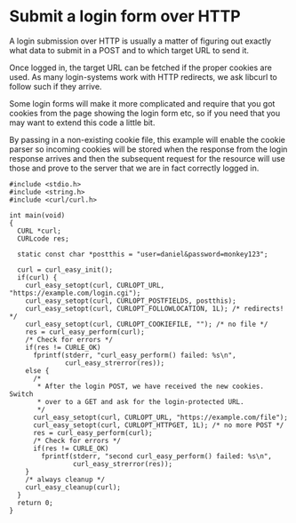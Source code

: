 # Submit a login form over HTTP

A login submission over HTTP is usually a matter of figuring out exactly what
data to submit in a POST and to which target URL to send it.

Once logged in, the target URL can be fetched if the proper cookies are
used. As many login-systems work with HTTP redirects, we ask libcurl to follow
such if they arrive.

Some login forms will make it more complicated and require that you got
cookies from the page showing the login form etc, so if you need that you may
want to extend this code a little bit.

By passing in a non-existing cookie file, this example will enable the cookie
parser so incoming cookies will be stored when the response from the login
response arrives and then the subsequent request for the resource will use
those and prove to the server that we are in fact correctly logged in.

    #include <stdio.h>
    #include <string.h>
    #include <curl/curl.h>

    int main(void)
    {
      CURL *curl;
      CURLcode res;

      static const char *postthis = "user=daniel&password=monkey123";

      curl = curl_easy_init();
      if(curl) {
        curl_easy_setopt(curl, CURLOPT_URL, "https://example.com/login.cgi");
        curl_easy_setopt(curl, CURLOPT_POSTFIELDS, postthis);
        curl_easy_setopt(curl, CURLOPT_FOLLOWLOCATION, 1L); /* redirects! */
        curl_easy_setopt(curl, CURLOPT_COOKIEFILE, ""); /* no file */
        res = curl_easy_perform(curl);
        /* Check for errors */
        if(res != CURLE_OK)
          fprintf(stderr, "curl_easy_perform() failed: %s\n",
                  curl_easy_strerror(res));
        else {
          /*
           * After the login POST, we have received the new cookies. Switch
           * over to a GET and ask for the login-protected URL.
           */
          curl_easy_setopt(curl, CURLOPT_URL, "https://example.com/file");
          curl_easy_setopt(curl, CURLOPT_HTTPGET, 1L); /* no more POST */
          res = curl_easy_perform(curl);
          /* Check for errors */
          if(res != CURLE_OK)
            fprintf(stderr, "second curl_easy_perform() failed: %s\n",
                    curl_easy_strerror(res));
        }
        /* always cleanup */
        curl_easy_cleanup(curl);
      }
      return 0;
    }
